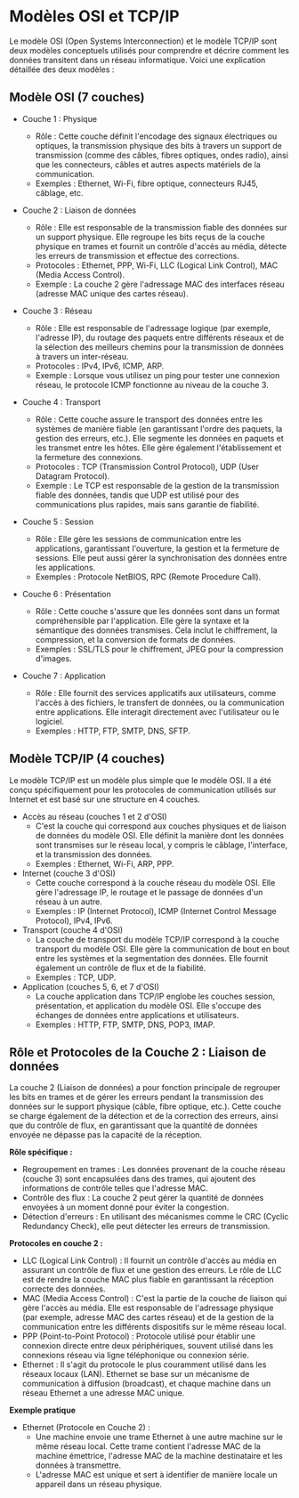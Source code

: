 # Modèles OSI et TCP/IP
Le modèle OSI (Open Systems Interconnection) et le modèle TCP/IP sont deux modèles conceptuels utilisés pour comprendre et décrire comment les données transitent dans un réseau informatique. Voici une explication détaillée des deux modèles :

## Modèle OSI (7 couches)
- Couche 1 : Physique
  - Rôle : Cette couche définit l'encodage des signaux électriques ou optiques, la transmission physique des bits à travers un support de transmission (comme des câbles, fibres optiques, ondes radio), ainsi que les connecteurs, câbles et autres aspects matériels de la communication.
  - Exemples : Ethernet, Wi-Fi, fibre optique, connecteurs RJ45, câblage, etc.

- Couche 2 : Liaison de données
  - Rôle : Elle est responsable de la transmission fiable des données sur un support physique. Elle regroupe les bits reçus de la couche physique en trames et fournit un contrôle d'accès au média, détecte les erreurs de transmission et effectue des corrections.
  - Protocoles : Ethernet, PPP, Wi-Fi, LLC (Logical Link Control), MAC (Media Access Control).
  - Exemple : La couche 2 gère l'adressage MAC des interfaces réseau (adresse MAC unique des cartes réseau).

- Couche 3 : Réseau
  - Rôle : Elle est responsable de l'adressage logique (par exemple, l'adresse IP), du routage des paquets entre différents réseaux et de la sélection des meilleurs chemins pour la transmission de données à travers un inter-réseau.
  - Protocoles : IPv4, IPv6, ICMP, ARP.
  - Exemple : Lorsque vous utilisez un ping pour tester une connexion réseau, le protocole ICMP fonctionne au niveau de la couche 3.

- Couche 4 : Transport
  - Rôle : Cette couche assure le transport des données entre les systèmes de manière fiable (en garantissant l'ordre des paquets, la gestion des erreurs, etc.). Elle segmente les données en paquets et les transmet entre les hôtes. Elle gère également l'établissement et la fermeture des connexions.
  - Protocoles : TCP (Transmission Control Protocol), UDP (User Datagram Protocol).
  - Exemple : Le TCP est responsable de la gestion de la transmission fiable des données, tandis que UDP est utilisé pour des communications plus rapides, mais sans garantie de fiabilité.

- Couche 5 : Session
  - Rôle : Elle gère les sessions de communication entre les applications, garantissant l'ouverture, la gestion et la fermeture de sessions. Elle peut aussi gérer la synchronisation des données entre les applications.
  - Exemples : Protocole NetBIOS, RPC (Remote Procedure Call).

- Couche 6 : Présentation
  - Rôle : Cette couche s'assure que les données sont dans un format compréhensible par l'application. Elle gère la syntaxe et la sémantique des données transmises. Cela inclut le chiffrement, la compression, et la conversion de formats de données.
  - Exemples : SSL/TLS pour le chiffrement, JPEG pour la compression d'images.

- Couche 7 : Application
  - Rôle : Elle fournit des services applicatifs aux utilisateurs, comme l'accès à des fichiers, le transfert de données, ou la communication entre applications. Elle interagit directement avec l'utilisateur ou le logiciel.
  - Exemples : HTTP, FTP, SMTP, DNS, SFTP.

## Modèle TCP/IP (4 couches)
Le modèle TCP/IP est un modèle plus simple que le modèle OSI. Il a été conçu spécifiquement pour les protocoles de communication utilisés sur Internet et est basé sur une structure en 4 couches.

- Accès au réseau (couches 1 et 2 d'OSI)
  - C'est la couche qui correspond aux couches physiques et de liaison de données du modèle OSI. Elle définit la manière dont les données sont transmises sur le réseau local, y compris le câblage, l'interface, et la transmission des données.
  - Exemples : Ethernet, Wi-Fi, ARP, PPP.
- Internet (couche 3 d'OSI)
  - Cette couche correspond à la couche réseau du modèle OSI. Elle gère l'adressage IP, le routage et le passage de données d'un réseau à un autre.
  - Exemples : IP (Internet Protocol), ICMP (Internet Control Message Protocol), IPv4, IPv6.
- Transport (couche 4 d'OSI)
  - La couche de transport du modèle TCP/IP correspond à la couche transport du modèle OSI. Elle gère la communication de bout en bout entre les systèmes et la segmentation des données. Elle fournit également un contrôle de flux et de la fiabilité.
  - Exemples : TCP, UDP.
- Application (couches 5, 6, et 7 d'OSI)
  - La couche application dans TCP/IP englobe les couches session, présentation, et application du modèle OSI. Elle s'occupe des échanges de données entre applications et utilisateurs.
  - Exemples : HTTP, FTP, SMTP, DNS, POP3, IMAP.

## Rôle et Protocoles de la Couche 2 : Liaison de données
La couche 2 (Liaison de données) a pour fonction principale de regrouper les bits en trames et de gérer les erreurs pendant la transmission des données sur le support physique (câble, fibre optique, etc.). Cette couche se charge également de la détection et de la correction des erreurs, ainsi que du contrôle de flux, en garantissant que la quantité de données envoyée ne dépasse pas la capacité de la réception.

**Rôle spécifique :**

- Regroupement en trames : Les données provenant de la couche réseau (couche 3) sont encapsulées dans des trames, qui ajoutent des informations de contrôle telles que l'adresse MAC.
- Contrôle des flux : La couche 2 peut gérer la quantité de données envoyées à un moment donné pour éviter la congestion.
- Détection d'erreurs : En utilisant des mécanismes comme le CRC (Cyclic Redundancy Check), elle peut détecter les erreurs de transmission.

**Protocoles en couche 2 :**

- LLC (Logical Link Control) : Il fournit un contrôle d'accès au média en assurant un contrôle de flux et une gestion des erreurs. Le rôle de LLC est de rendre la couche MAC plus fiable en garantissant la réception correcte des données.
- MAC (Media Access Control) : C'est la partie de la couche de liaison qui gère l'accès au média. Elle est responsable de l'adressage physique (par exemple, adresse MAC des cartes réseau) et de la gestion de la communication entre les différents dispositifs sur le même réseau local.
- PPP (Point-to-Point Protocol) : Protocole utilisé pour établir une connexion directe entre deux périphériques, souvent utilisé dans les connexions réseau via ligne téléphonique ou connexion série.
- Ethernet : Il s'agit du protocole le plus couramment utilisé dans les réseaux locaux (LAN). Ethernet se base sur un mécanisme de communication à diffusion (broadcast), et chaque machine dans un réseau Ethernet a une adresse MAC unique.

**Exemple pratique**

- Ethernet (Protocole en Couche 2) :
  - Une machine envoie une trame Ethernet à une autre machine sur le même réseau local. Cette trame contient l'adresse MAC de la machine émettrice, l'adresse MAC de la machine destinataire et les données à transmettre.
  - L'adresse MAC est unique et sert à identifier de manière locale un appareil dans un réseau physique.
